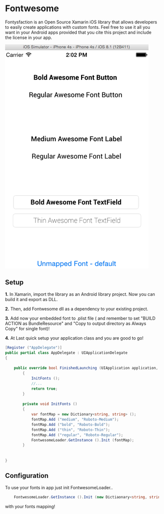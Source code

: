 Fontwesome
=============

Fontysfaction is an Open Source Xamarin iOS library that allows developers to easily create applications with custom fonts. Feel free to use it all you want in your Android apps provided that you cite this project and include the license in your app.


![Screenshot](https://raw.githubusercontent.com/Florismart/Xamarin.Fontwesome/master/screen-app.png)


Setup
-----
__1.__ In Xamarin, import the library as an Android library project. Now you can build it and export as DLL.

__2.__ Then, add Fontwesome dll as a dependency to your existing project.

__3.__ Add now your embedded font to .plist file ( and remember to set "BUILD ACTION as BundleResource" and "Copy to output directory as Always Copy" for single font)!

__4.__ At Last quick setup your application class and you are good to go!

```C#
[Register ("AppDelegate")]
public partial class AppDelegate : UIApplicationDelegate
{

    public override bool FinishedLaunching (UIApplication application, NSDictionary launchOptions)
		{
			InitFonts ();
			//...
			return true;
		}
		
		private void InitFonts ()
		{
			var fontMap = new Dictionary<string, string> ();
			fontMap.Add ("medium", "Roboto-Medium");
			fontMap.Add ("bold", "Roboto-Bold");
			fontMap.Add ("thin", "Roboto-Thin");
			fontMap.Add ("regular", "Roboto-Regular");
			FontwesomeLoader.GetInstance ().Init (fontMap);
		}
		
		
}
```

Configuration
-----
To use your fonts in app just init FontwesomeLoader..
```C#
    FontwesomeLoader.GetInstance ().Init (new Dictiaonary<string, string>());
```
with your fonts mapping!

